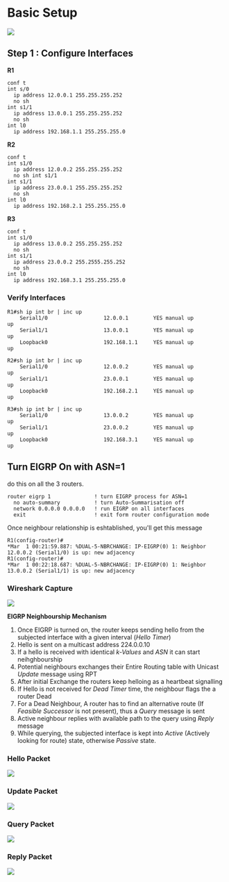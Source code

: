 # Basic Setup 
![](pic/Basic_topo.png)

## Step 1 : Configure Interfaces 
__R1__ 
~~~
conf t 
int s/0
  ip address 12.0.0.1 255.255.255.252
  no sh
int s1/1
  ip address 13.0.0.1 255.255.255.252
  no sh 
int l0
  ip address 192.168.1.1 255.255.255.0 
~~~

__R2__

~~~
conf t
int s1/0
  ip address 12.0.0.2 255.255.255.252
  no sh int s1/1
int s1/1
  ip address 23.0.0.1 255.255.255.252
  no sh 
int l0
  ip address 192.168.2.1 255.255.255.0
~~~

__R3__

~~~
conf t
int s1/0
  ip address 13.0.0.2 255.255.255.252
  no sh
int s1/1
  ip address 23.0.0.2 255.2555.255.252
  no sh 
int l0
  ip address 192.168.3.1 255.255.255.0
~~~

### Verify Interfaces 

~~~
R1#sh ip int br | inc up 
    Serial1/0                  12.0.0.1        YES manual up                    up      
    Serial1/1                  13.0.0.1        YES manual up                    up      
    Loopback0                  192.168.1.1     YES manual up                    up 

R2#sh ip int br | inc up 
    Serial1/0                  12.0.0.2        YES manual up                    up      
    Serial1/1                  23.0.0.1        YES manual up                    up      
    Loopback0                  192.168.2.1     YES manual up                    up 

R3#sh ip int br | inc up 
    Serial1/0                  13.0.0.2        YES manual up                    up      
    Serial1/1                  23.0.0.2        YES manual up                    up      
    Loopback0                  192.168.3.1     YES manual up                    up   
~~~

## Turn EIGRP On with ASN=1
do  this on all the 3 routers. 
~~~
router eigrp 1              ! turn EIGRP process for ASN=1
  no auto-summary           ! turn Auto-Summarisation off 
  network 0.0.0.0 0.0.0.0   ! run EIGRP on all interfaces
  exit                      ! exit form router configuration mode
~~~
Once neighbour relationship is eshtablished, you'll get this message

~~~
R1(config-router)#
*Mar  1 00:21:59.887: %DUAL-5-NBRCHANGE: IP-EIGRP(0) 1: Neighbor 12.0.0.2 (Serial1/0) is up: new adjacency
R1(config-router)#
*Mar  1 00:22:18.687: %DUAL-5-NBRCHANGE: IP-EIGRP(0) 1: Neighbor 13.0.0.2 (Serial1/1) is up: new adjacency
~~~

### Wireshark Capture 
![](pic/cap_17.png)

__EIGRP Neighbourship Mechanism__
1. Once EIGRP is turned on, the router keeps sending hello from the subjected interface with a given interval (_Hello Timer_)
2. Hello is sent on a multicast address 224.0.0.10
3. If a hello is received with identical _k-Values_ and _ASN_ it can start neihghbourship  
4. Potential neighbours exchanges their Entire Routing table with Unicast _Update_ message using RPT
5. After initial Exchange the routers keep helloing as a heartbeat signalling 
6. If Hello is not received for _Dead Timer_ time, the neighbour flags the a router Dead 
7. For a Dead Neighbour, A router has to find an alternative route (If _Feasible Successor_ is not present), thus a _Query_ message is sent 
8. Active neighbour replies with available path to the query using _Reply_ message
9. While querying, the subjected interface is kept into _Active_ (Actively looking for route) state, otherwise _Passive_ state.   

### Hello Packet 
![](pic/hello.png)

### Update Packet
![](pic/update.png)

### Query Packet 
![](pic/query.png)

### Reply Packet 
![](pic/reply.png)